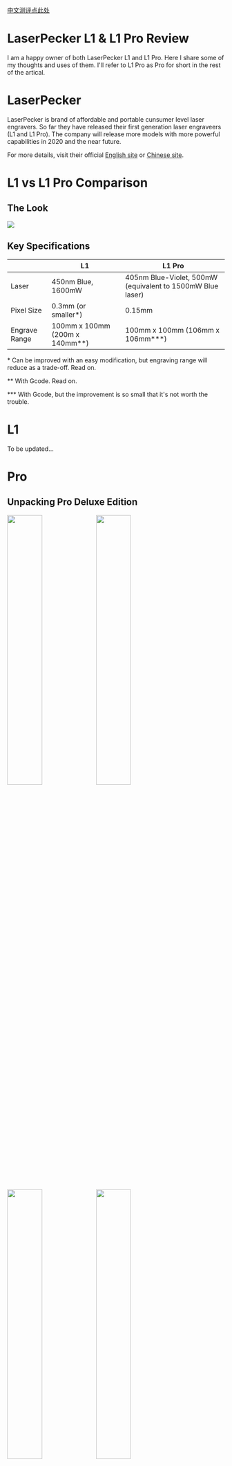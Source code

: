 [中文测评点此处](README_CN.md)


# LaserPecker L1 & L1 Pro Review
I am a happy owner of both LaserPecker L1 and L1 Pro. Here I share some of my thoughts and uses of them. I'll refer to L1 Pro as Pro for short in the rest of the artical.


# LaserPecker
LaserPecker is brand of affordable and portable cunsumer level laser engravers. So far they have released their first generation laser engraveers (L1 and L1 Pro). The company will release more models with more powerful capabilities in 2020 and the near future.

For more details, visit their official [English site](https://www.laserpecker.net/) or [Chinese site](http://www.laserpecker.cn/).


# L1 vs L1 Pro Comparison

## The Look

![](images/L1_vs_Pro.jpg)


## Key Specifications

|  | L1 | L1 Pro |
| ------ | ------ | ------ |
| Laser | 450nm Blue, 1600mW | 405nm Blue-Violet, 500mW (equivalent to 1500mW Blue laser) |
| Pixel Size | 0.3mm (or smaller\*)| 0.15mm |
| Engrave Range|100mm x 100mm (200m x 140mm\**)| 100mm x 100mm (106mm x 106mm\*\*\*)|


\* Can be improved with an easy modification, but engraving range will reduce as a trade-off. Read on.

\*\* With Gcode. Read on.

\*\*\* With Gcode, but the improvement is so small that it's not worth the trouble.


# L1

To be updated...

# Pro

## Unpacking Pro Deluxe Edition

<img src="images/up01.jpg" width="40%">

<img src="images/up01.jpg" width="40%">
<img src="images/up02.jpg" width="40%">
<img src="images/up03.jpg" width="40%">
<img src="images/up04.jpg" width="40%">
<img src="images/up05.jpg" width="40%">
<img src="images/up06.jpg" width="40%">
<img src="images/up07.jpg" width="40%">
<img src="images/up08.jpg" width="40%">
<img src="images/up09.jpg" width="40%">
<img src="images/up10.jpg" width="40%">

**What came in the Deluxe Edition**:
* Laser engraver
* USB power adapter (5V2A)
* A pair of protective Goggles
* Engraving material pack
* A 20cm ruler
* A black whiteboard marker
* A cutting mat
* USB Cables (1 long, 1 short)
* A small foldable tripod
* Automatic stand
* 4 pieces of magnetic protective shields
* A hard carry case

## LaserPecker App

Controlling the engraver is done via LaserPecker App and bluetooth over your smartphone. I do wish there's a desktop (Linux particularly) client or API available, as I'm a big fan of automation via scripting.

Don't be put off by the low rating of the App in Play Store or App Store. It isn't perfect, but it's improving and updating frequently.

There are 5 modes for image processing:
1) **Pencil**: Converts image to pencil sketch style via edge detection.
2) **G-code**: Converts image to vector paths via edge detection, mainly for cutting with (100,100) setting.
3) **Bin**: Binary, i.e. black & white mode. It converts your image to black and white for engraving.  
4) **Gray**: Converts your image to gray scale. However, the engraving results may not be as good as you expect. Material is very important. MDF boards are very good for this. Try it out for yourself. Be warned that engraving gray scale image is **very** slow, as every pixel is engraved.
5) **Seal**: Inverts your desired image/pattern for making stamps.

## Power Consumption & Heat Dissipation

## Speed & Configuration

## Accuracy Test

## Manipulation via Gcode

### Gray Scale & Cutting

## Working with Different Materials

Throughout my article, I will use the notation of (P,D)xT to indicate the engraving configuration, where P is power, D is depth and T is times of engraving. I will omit x1 time, so (100,80)x1 becomes (100,80), meaning power:100, depth:80, once. (50,20)x2 means power:50, depth:20, 2 times. (30,50)x3 means power:30, depth:50, 3 times.

Remember, the engraving configurations for different materials in the App are only recommended values. Apart from material, colour, density and even room temperature will have some impact on the result. So I suggest you either do some test engraving before your "big job", or start with low power, shallow burns and work your way up to avoid over burning your material.

Sometimes, multiple low power shallow burns are better than one hig power deep burn. For example, I prefer using 80,50 x2 times in Gcode mode to cut PVC stickers, rather than using 100,80 to cut once. The edges are much better (less burnt).

The bottom lines is, there's no perfect setting for a class of materials. Don't get frustrated or upset when you fail to achieve what you wanted in one go. The more you play with your LaserPecker, the better you will know its capabilities and performance on different materials. Do take notes of the perfect configurations that you have tested out for specific materials which you frequently use.


### Wood
Wood is one of the most easy & satisfying materials to engrave. Darker wood grain is harder to burn in, while lighter wood grain can be engraved with lower power. So, for relatively consistent result, I suggest you over-burn a little. For this dark wood of mine, I used (100,80). Again, don't just take my settings. Do some test burns by yourself and find the best setting for your material.

**Tip**: If the first go leaves an uneven result. Do not touch your material and do a 2nd burn over it with the same or higher setting.

<img src="images/w01.jpg" width="40%">
<img src="images/w02.jpg" width="40%">

### Cardboard

### Plastic

### Fabric

### Coloured Paper


### PCB
PCB is easy to engrave. Here's a comparison of L1's and Pro's result. After the not-so-successful result of L1 at the bottom of my USB power meter (forgot about the setting), I tried my Pro on the top-left for the same texts with (30,30)x2 setting, and it looks really good. Mainly due to Pro's improved resolution.

<img src="images/pcb01.jpg" width="40%">


### PVC Sticker
Firstly, use Gcode for cutting. Secondly, cutting PVC or paper stickers will have more or less burnt edges. Instead of cutting with high power once, e.g. (100,100), using lower power setting to cut multiple times will reducing burning.

Here I used (60,50)x2. YMMV.

<img src="images/st01.jpg" width="40%">
<img src="images/st02.jpg" width="40%">
<img src="images/st03.jpg" width="40%">
<img src="images/st04.jpg" width="40%">


### Felt Paper
I have cut these for my son to play with. Instead of (100,80), I used (80,60)x2 in Gcode mode for a clean cut. Occasionally, I had to use utility knife to cut part of the shape off.

<img src="images/fp01.jpg" width="40%">
<img src="images/fp02.jpg" width="40%">
<img src="images/fp03.jpg" width="40%">
<img src="images/fp04.jpg" width="40%">
<img src="images/fp05.jpg" width="40%">
<img src="images/fp06.jpg" width="40%">
<img src="images/fp07.jpg" width="40%">
<img src="images/fp08.jpg" width="40%">
<img src="images/fp09.jpg" width="40%">
<img src="images/fp10.jpg" width="40%">
<img src="images/fp11.jpg" width="40%">
<img src="images/fp12.jpg" width="40%">
<img src="images/fp13.jpg" width="40%">
<img src="images/fp14.jpg" width="40%">
<img src="images/fp15.jpg" width="40%">
<img src="images/fp16.jpg" width="40%">
<img src="images/fp17.jpg" width="40%">
<img src="images/fp18.jpg" width="40%">
<img src="images/fp19.jpg" width="40%">
<img src="images/fp20.jpg" width="40%">
<img src="images/fp21.jpg" width="40%">


### Photosensitive Stamp

The App's Seal mode will do the inversions for you. All you need to do is to design what your stamp should look like, and engrave the image in the App's Seal mode. The part that is engraved will melt and seal up, meaning it won't absorb ink or let ink out. The unprocessed part of the photosensitive stamp will absorb ink and make a mark on paper.

Here are two styles of stamps that I made. In Chinese, these are called Yin and Yang engraving.

**Stamp 1: Yin Engraving** (5,75)
<img src="images/ps21.jpg" width="40%">
<img src="images/ps22.jpg" width="40%">
<img src="images/ps23.jpg" width="40%">
<img src="images/ps24.jpg" width="40%">

The design on the plastic cover with (30,30).

<img src="images/ps25.jpg" width="40%">

**Stamp 2: Yang Engraving** (5,75)
<img src="images/ps11.jpg" width="40%">
<img src="images/ps12.jpg" width="40%">
<img src="images/ps13.jpg" width="40%">
<img src="images/ps14.jpg" width="40%">

The design on the plastic cover with (30,30).

<img src="images/ps15.jpg" width="40%">




# Automatic Stand

The automatic stand was released with the Pro model. It is compatible with L1 and can be purchased separately.

Review to come...
